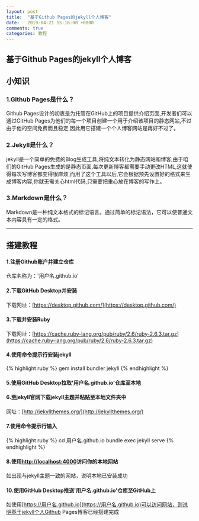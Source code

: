 ---layout: posttitle:  "基于Github Pages的jekyll个人博客"date:   2019-04-21 15:16:00 +0800comments: truecategories: 教程---## 基于Github Pages的jekyll个人博客## 小知识### 1.Github Pages是什么？Github Pages设计的初衷是为托管在GitHub上的项目提供介绍页面,开发者们可以通过GitHub Pages为他们的每一个项目创建一个用于介绍该项目的静态网站,不过由于他的空间免费而且稳定,因此用它搭建一个个人博客网站是再好不过了。### 2.Jekyll是什么？jekyll是一个简单的免费的Blog生成工具,将纯文本转化为静态网站和博客;由于咱们的GitHub Pages生成的是静态页面,每次更新博客都需要手动更改HTML,这就使得每次写博客都变得很麻烦,而用了这个工具以后,它会根据预先设置好的格式来生成博客内容,你就无需关心html代码,只需要把重心放在博客的写作上。### 3.Markdown是什么？Markdown是一种纯文本格式的标记语言。通过简单的标记语法，它可以使普通文本内容具有一定的格式。---## 搭建教程#### 1.注册Github账户并建立仓库仓库名称为：'用户名.github.io'#### 2.下载GitHub Desktop并安装下载网址：[https://desktop.github.com/](https://desktop.github.com/)#### 3.下载并安装Ruby下载网址：[https://cache.ruby-lang.org/pub/ruby/2.6/ruby-2.6.3.tar.gz](https://cache.ruby-lang.org/pub/ruby/2.6/ruby-2.6.3.tar.gz)#### 4.使用命令提示行安装jekyll{% highlight ruby %}gem install bundler jekyll{% endhighlight %}	#### 5.使用GitHub Desktop拉取'用户名.github.io'仓库至本地#### 6.至jekyll官网下载jekyll主题并粘贴至本地文件夹中网址：[http://jekyllthemes.org/](http://jekyllthemes.org/)#### 7.使用命令提示行输入{% highlight ruby %}cd 用户名.github.iobundle exec jekyll serve{% endhighlight %}	#### 8.使用[http://localhost:4000](http://localhost:4000)访问你的本地网站如出现与jekyll主题一致的网站，说明本地已安装成功#### 10.使用GitHub Desktop推送'用户名.github.io'仓库至GitHub上如使用[https://用户名.github.io](https://用户名.github.io)可以访问网站，则说明基于jekyll个人Github Pages博客已经搭建完成